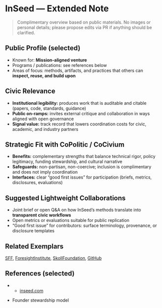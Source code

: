 # InSeed — Extended Note

> Complimentary overview based on public materials. No images or personal details; please propose edits via PR if anything should be clarified.

## Public Profile (selected)
- Known for: **Mission-aligned venture**
- Programs / publications: see references below
- Areas of focus: methods, artifacts, and practices that others can **inspect, reuse, and build upon**

## Civic Relevance
- **Institutional legibility:** produces work that is auditable and citable (papers, code, standards, guidance)
- **Public on-ramps:** invites external critique and collaboration in ways aligned with open governance
- **Signal value:** track record that lowers coordination costs for civic, academic, and industry partners

## Strategic Fit with CoPolitic / CoCivium
- **Benefits:** complementary strengths that balance technical rigor, policy legitimacy, funding stewardship, and cultural narrative
- **Safeguards:** non-partisan, non-coercive; inclusion is complimentary and does not imply coordination
- **Interfaces:** clear “good first issues” for participation (briefs, metrics, disclosures, evaluations)

## Suggested Lightweight Collaborations
- Joint brief or open Q&A on how InSeed’s methods translate into **transparent civic workflows**
- Open metrics or evaluations suitable for public replication
- “Good first issue” for contributors: surface terminology, provenance, or disclosure templates

## Related Exemplars
[SFF](/funders/SFF.md), [ForesightInstitute](/funders/ForesightInstitute.md), [SkollFoundation](/funders/SkollFoundation.md), [GitHub](/funders/GitHub.md)

## References (selected)
- * [inseed.com](https://inseed.com/)
* Founder stewardship model
